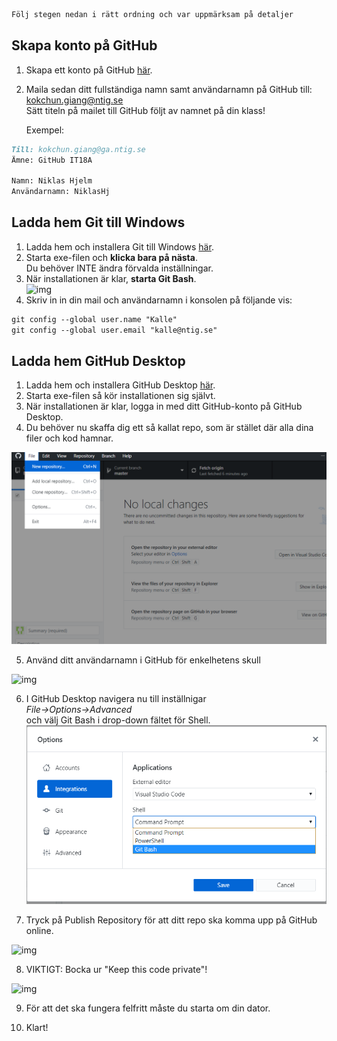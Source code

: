 ```markdown
Följ stegen nedan i rätt ordning och var uppmärksam på detaljer
```

## Skapa konto på GitHub
1. Skapa ett konto på GitHub <a href="https://github.com/join" target="_blank">här</a>.
2. Maila sedan ditt fullständiga namn samt användarnamn på GitHub till: [kokchun.giang@ntig.se](mailto:kokchun.giang@ga.ntig.se) <br> 
  Sätt titeln på mailet till GitHub följt av namnet på din klass!

   Exempel:
   
```markdown
Till: kokchun.giang@ga.ntig.se
Ämne: GitHub IT18A

Namn: Niklas Hjelm
Användarnamn: NiklasHj
```

## Ladda hem Git till Windows
1. Ladda hem och installera Git till Windows <a href="https://github.com/git-for-windows/git/releases/download/v2.18.0.windows.1/Git-2.18.0-64-bit.exe" target="_blank">här</a>.
2. Starta exe-filen och **klicka bara på nästa**. <br>
    Du behöver INTE ändra förvalda inställningar.
3. När installationen är klar, **starta Git Bash**. <br>
![img](https://i.gyazo.com/2dcc1024ae4e608aa920532854bba92d.png)
4. Skriv in in din mail och användarnamn i konsolen på följande vis:<br>

```markdown
git config --global user.name "Kalle" 
git config --global user.email "kalle@ntig.se" 
```


## Ladda hem GitHub Desktop
1. Ladda hem och installera GitHub Desktop <a href="https://central.github.com/deployments/desktop/desktop/latest/win32" target="_blank">här</a>.
2. Starta exe-filen så kör installationen sig självt.
3. När installationen är klar, logga in med ditt GitHub-konto på GitHub Desktop.
4. Du behöver nu skaffa dig ett så kallat repo, som är stället där alla dina filer och kod hamnar.

![img](assets/skapa_repo.png)

5. Använd ditt användarnamn i GitHub för enkelhetens skull

![img](https://gyazo.com/c81f15b5132f9cdeab0f742aef69c9c0.png)

6. I GitHub Desktop navigera nu till inställnigar <br>
    *File->Options->Advanced* <br>
    och välj Git Bash i drop-down fältet för Shell.<br>
![img](assets/git_bash.png)

7. Tryck på Publish Repository för att ditt repo ska komma upp på GitHub online.

![img](https://gyazo.com/c37f79ef51ff1f14b3b2d9249702ca4f.png)

8. VIKTIGT: Bocka ur "Keep this code private"!

![img](https://gyazo.com/5c02447a718331d460b89284af45e8dc.png)

9. För att det ska fungera felfritt måste du starta om din dator.

10. Klart! 